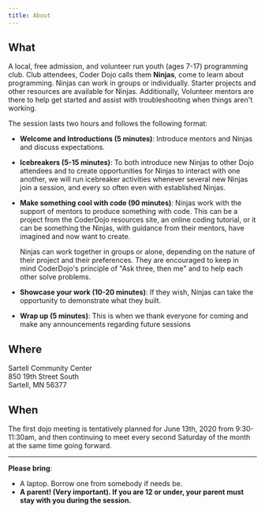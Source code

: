 ```yaml
---
title: About
---
```


## What
A local, free admission, and volunteer run youth (ages 7-17) programming club. Club attendees, Coder Dojo calls them
**Ninjas**, come to learn about programming. Ninjas can work in groups or individually. Starter projects and other 
resources are available for Ninjas. Additionally, Volunteer mentors are there to help get started and assist with 
troubleshooting when things aren't working.

The session lasts two hours and follows the following format:
 * **Welcome and Introductions (5 minutes)**: Introduce mentors and Ninjas and discuss expectations.
 * **Icebreakers (5-15 minutes)**: To both introduce new Ninjas to other Dojo attendees and to create opportunities for 
   Ninjas to interact with one another, we will run icebreaker activities whenever several new Ninjas join a session, 
   and every so often even with established Ninjas.
 * **Make something cool with code (90 minutes)**: Ninjas work with the support of mentors to produce something with
   code. This can be a project from the CoderDojo resources site, an online coding tutorial, or it can be something the 
   Ninjas, with guidance from their mentors, have imagined and now want to create. 
                                                   
   Ninjas can work together in groups or alone, depending on the nature of their project and their preferences. They 
   are encouraged to keep in mind CoderDojo's principle of "Ask three, then me" and to help each other solve problems.
 * **Showcase your work (10-20 minutes)**: If they wish, Ninjas can take the opportunity to demonstrate what they built. 
 * **Wrap up (5 minutes)**: This is when we thank everyone for coming and make any announcements regarding future 
   sessions

## Where
Sartell Community Center  
850 19th Street South  
Sartell, MN 56377  

## When
The first dojo meeting is tentatively planned for June 13th, 2020 from 9:30-11:30am, and then continuing to meet every 
second Saturday of the month at the same time going forward.

  
---
**Please bring**:
   
* A laptop. Borrow one from somebody if needs be.
* **A parent! (Very important). If you are 12 or under, your parent must stay with you during the session.**

